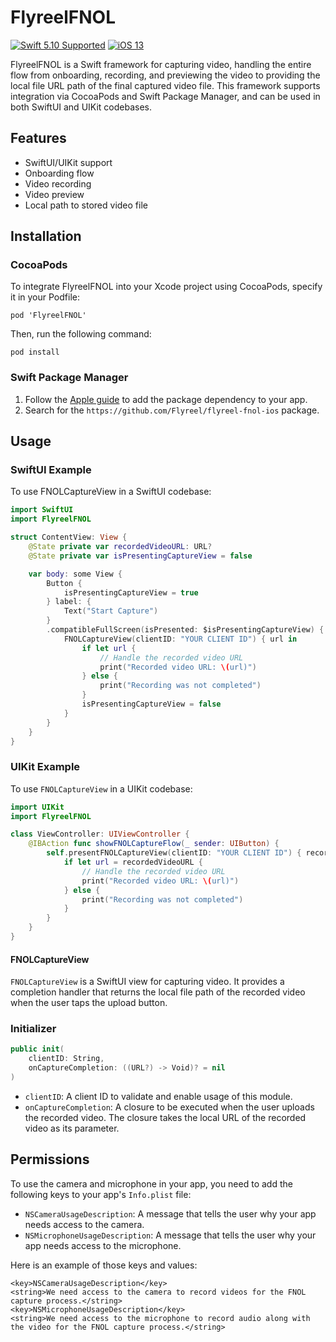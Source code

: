 # FlyreelFNOL

[![Swift 5.10 Supported](https://img.shields.io/badge/Swift-5.10-green.svg)](https://github.com/apple/swift) [![iOS 13](https://img.shields.io/badge/iOS-13+-orange.svg)](https://apple.com)

FlyreelFNOL is a Swift framework for capturing video, handling the entire flow from onboarding, recording, and previewing the video to providing the local file URL path of the final captured video file. This framework supports integration via CocoaPods and Swift Package Manager, and can be used in both SwiftUI and UIKit codebases.

## Features

- SwiftUI/UIKit support
- Onboarding flow
- Video recording
- Video preview
- Local path to stored video file

## Installation

### CocoaPods
To integrate FlyreelFNOL into your Xcode project using CocoaPods, specify it in your Podfile:

```
pod 'FlyreelFNOL'
```

Then, run the following command:

```
pod install
```

### Swift Package Manager

1. Follow the [Apple guide](https://developer.apple.com/documentation/xcode/adding-package-dependencies-to-your-app) to add the package dependency to your app.
2. Search for the `https://github.com/Flyreel/flyreel-fnol-ios` package.

## Usage

### SwiftUI Example

To use FNOLCaptureView in a SwiftUI codebase:

```swift
import SwiftUI
import FlyreelFNOL

struct ContentView: View {
    @State private var recordedVideoURL: URL?
    @State private var isPresentingCaptureView = false

    var body: some View {
        Button {
            isPresentingCaptureView = true
        } label: {
            Text("Start Capture")
        }
        .compatibleFullScreen(isPresented: $isPresentingCaptureView) {
            FNOLCaptureView(clientID: "YOUR CLIENT ID") { url in
                if let url {
                    // Handle the recorded video URL
                    print("Recorded video URL: \(url)")
                } else {
                    print("Recording was not completed")
                }
                isPresentingCaptureView = false
            }
        }
    }
}
```

### UIKit Example

To use `FNOLCaptureView` in a UIKit codebase:

```swift
import UIKit
import FlyreelFNOL

class ViewController: UIViewController {
    @IBAction func showFNOLCaptureFlow(_ sender: UIButton) {
        self.presentFNOLCaptureView(clientID: "YOUR CLIENT ID") { recordedVideoURL in
            if let url = recordedVideoURL {
                // Handle the recorded video URL
                print("Recorded video URL: \(url)")
            } else {
                print("Recording was not completed")
            }
        }
    }
}
```

#### FNOLCaptureView

`FNOLCaptureView` is a SwiftUI view for capturing video. It provides a completion handler that returns the local file path of the recorded video when the user taps the upload button.

### Initializer

```swift
public init(
    clientID: String,
    onCaptureCompletion: ((URL?) -> Void)? = nil
)
```

- `clientID`: A client ID to validate and enable usage of this module.
- `onCaptureCompletion`: A closure to be executed when the user uploads the recorded video. The closure takes the local URL of the recorded video as its parameter.

## Permissions

To use the camera and microphone in your app, you need to add the following keys to your app's `Info.plist` file:

- `NSCameraUsageDescription`: A message that tells the user why your app needs access to the camera.
- `NSMicrophoneUsageDescription`: A message that tells the user why your app needs access to the microphone.

Here is an example of those keys and values:

```
<key>NSCameraUsageDescription</key>
<string>We need access to the camera to record videos for the FNOL capture process.</string>
<key>NSMicrophoneUsageDescription</key>
<string>We need access to the microphone to record audio along with the video for the FNOL capture process.</string>
```
